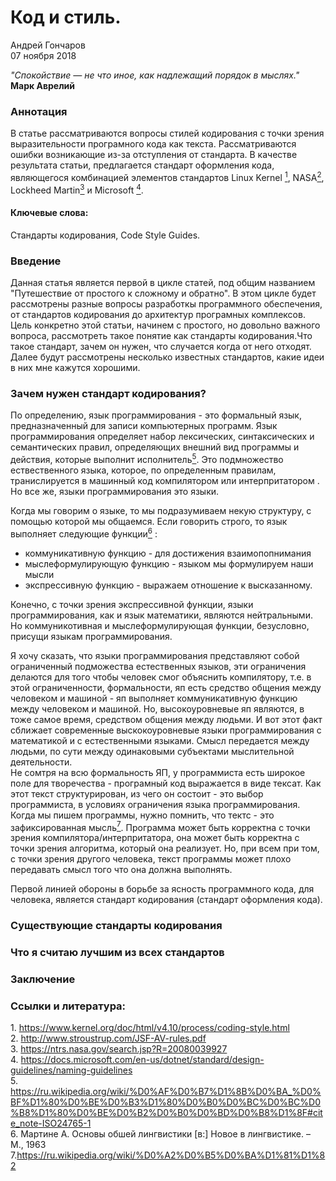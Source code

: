 # Код и стиль.  

Андрей Гончаров  
07 ноября 2018  

<i>"Спокойствие — не что иное, как надлежащий порядок в мыслях."</i>  
**Марк Аврелий**  

### Аннотация  
В статье рассматриваются вопросы стилей кодирования с точки зрения выразительности програмного кода как текста. Рассматриваются ошибки возникающие из-за отступления от стандарта. 
В качестве результата статьи, предлагается стандарт оформления кода, являющегося комбинацией элементов стандартов Linux Kernel [<sup>1</sup>](#1), NASA[<sup>2</sup>](#2), Lockheed Martin[<sup>3</sup>](#3) и Microsoft [<sup>4</sup>](#4).



#### Ключевые слова:  
Стандарты кодирования, Code Style Guides.  

### Введение 
Данная статья является первой в цикле статей, под общим названием "Путешествие от простого к сложному и обратно". В этом цикле будет рассмотрены разные вопросы разработкы программного обеспечения, от стандартов кодирования до архитектур програмных комплексов.   
Цель конкретно этой статьи, начинем с простого, но довольно важного вопроса, рассмотреть такое понятие как стандарты кодирования.Что такое стандарт, зачем он нужен, что случается когда от него отходят. Далее будут рассмотрены несколько известных стандартов, какие идеи в них мне кажутся хорошими. 

### Зачем нужен стандарт кодирования?

[//]: # (Абстрактно о языках программирования; они являются языками; языки имеют функцию; формальность яп есть условие коммуникации человек-машина; но остальное это коммуникация человек человек; программа выражается в тексте; программист имеет широкое поле в плане формирования тектса; для улучшения тектса - стандарт кодирования.)

По определению, язык программирования - это  формальный язык, предназначенный для записи компьютерных программ. Язык программирования определяет набор лексических, синтаксических и семантических правил, определяющих внешний вид программы и действия, которые выполнит исполнитель[<sup>5</sup>](#5).
Это подмножество ествественного языка, которое, по определенным правилам, транислируется в машинный код компилятором или интерпритатором .
Но все же, языки программирования это языки. 

Когда мы говорим о языке, то мы подразумиваем некую структуру, с помощью которой мы общаемся. Если говорить строго, то язык выполняет следующие функции[<sup>6</sup>](#6) : 
* коммуникативную функцию - для достижения взаимопопнимания  
* мыслеформулирующую функцию - языком мы формулируем наши мысли
* экспрессивную функцию - выражаем отношение к высказанному.

Конечно, с точки зрения экспрессивной функции, языки программирования, как и язык математики, являются нейтральными. Но коммуникотивная и мыслеформулирующая функции, безусловно, присущи языкам программирования.

Я хочу сказать, что языки программирования представляют собой ограниченный подможества естественных языков, эти ограничения делаются для того чтобы человек смог объяснить компилятору, т.е. в этой ограниченности, формальности, яп есть средство общения между человеком и машиной - яп выполняет коммуникативную функцию между человеком и машиной. Но, высокоуровневые яп являются, в тоже самое время, средством общения между людьми. И вот этот факт сближает современные выскокоуровневые языки программирования с математикой и с естественными языками. Смысл передается между людьми, по сути между одинаковыми субъектами мыслительной деятельности.  
Не сомтря на всю формальность ЯП, у программиста есть широкое поле для творечества - програмный код выражается в виде тексат. Как этот текст структурирован, из чего он состоит - это выбор программиста, в условиях ограничения языка программирования. 
Когда мы пишем программы, нужно помнить, что тектс - это зафиксированная мысль[<sup>7</sup>](#7). Программа может быть корректна с точки зрения компилятора/интерпритатора, она может быть корректна с точки зрения алгоритма, который она реализует. Но, при всем при том, с точки зрения другого человека, текст программы может плохо передавать смысл того что она должна выполнять. 

Первой линией обороны в борьбе за ясность программного кода, для человека, является стандарт кодирования (стандарт оформления кода).

### Существующие стандарты кодирования  
[//]: # (Кратко о том что есть)

### Что я считаю лучшим из всех стандартов  
### Заключение  
### Ссылки и литература:  
<a class='anchor' id='1'>1</a>. https://www.kernel.org/doc/html/v4.10/process/coding-style.html  
<a class='anchor' id='2'>2</a>. http://www.stroustrup.com/JSF-AV-rules.pdf  
<a class='anchor' id='3'>3</a>. https://ntrs.nasa.gov/search.jsp?R=20080039927  
<a class='anchor' id='4'>4</a>. https://docs.microsoft.com/en-us/dotnet/standard/design-guidelines/naming-guidelines  
<a class='anchor' id='5'>5</a>. https://ru.wikipedia.org/wiki/%D0%AF%D0%B7%D1%8B%D0%BA_%D0%BF%D1%80%D0%BE%D0%B3%D1%80%D0%B0%D0%BC%D0%BC%D0%B8%D1%80%D0%BE%D0%B2%D0%B0%D0%BD%D0%B8%D1%8F#cite_note-ISO24765-1  
<a class='anchor' id='6'>6</a>. Мартине А. Основы обшей лингвистики \[в:\] Новое в лингвистике. – М., 1963  
<a class='anchor' id='7'>7</a>.https://ru.wikipedia.org/wiki/%D0%A2%D0%B5%D0%BA%D1%81%D1%82


